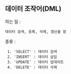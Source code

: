 ## 데이터 조작어(DML)

하는 일 : 

    데이터 검색, 등록, 삭제, 갱신을 함



종류 :
     
     1. 'SELECT' : 데이터 검색
     2. 'INSERT' : 데이터 삽입
     3. 'UPDATE' : 데이터 업데이트
     4. 'DELETE' : 데이터 삭제

